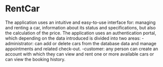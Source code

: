 # RentCar

The application uses an intuitive and easy-to-use interface for: managing and renting a car, information about its status and specifications, but also the calculation of the price.
The application uses an authentication portal, which depending on the data
introduced is divided into two areas:
   -administrator: can add or delete cars from the database data and manage appointments and related check-out.
   -customer: any person can create an account with which they can view and rent one or more available cars or can view the booking history.
